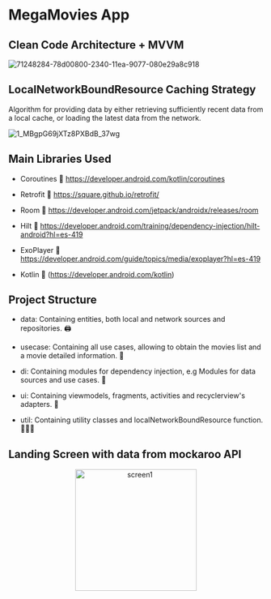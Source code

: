 
# MegaMovies App

## Clean Code Architecture +  MVVM

![71248284-78d00800-2340-11ea-9077-080e29a8c918](https://user-images.githubusercontent.com/15848644/198345114-43fb9096-5a03-44ae-9368-a273d1a181e2.png)

## LocalNetworkBoundResource Caching Strategy

Algorithm for providing data by either retrieving sufficiently recent data from a local cache, or loading the latest data from the network.

![1_MBgpG69jXTz8PXBdB_37wg](https://user-images.githubusercontent.com/15848644/198362109-d07e7afa-cb74-4e83-bf82-b1e068397f29.png)

## Main Libraries Used

- Coroutines 🚀 https://developer.android.com/kotlin/coroutines

- Retrofit 📲  https://square.github.io/retrofit/

- Room  💾  https://developer.android.com/jetpack/androidx/releases/room

- Hilt 💉  https://developer.android.com/training/dependency-injection/hilt-android?hl=es-419

- ExoPlayer 🎥 https://developer.android.com/guide/topics/media/exoplayer?hl=es-419

- Kotlin 🥇 (https://developer.android.com/kotlin)


## Project Structure

- data: Containing entities, both local and network sources and repositories. 🖨️

- usecase: Containing all use cases, allowing to obtain the movies list and a movie detailed information. 📡

- di: Containing modules for dependency injection, e.g Modules for data sources and use cases. 💉

- ui: Containing viewmodels, fragments, activities and recyclerview's adapters. 👀

- util: Containing utility classes and localNetworkBoundResource function. 👷🏼‍♂️

## Landing Screen with data from mockaroo API

<p align="center">
<img width="240" alt="screen1" src="https://user-images.githubusercontent.com/15848644/198346917-ff00e3b0-54c8-4bb7-a7c1-49f889114bed.jpg">
</p>



<br>
